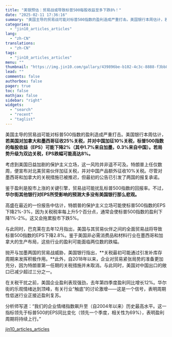 ```yaml
---
title: "美银预估：贸易战或导致标普500每股收益至多下跌8%！"
date: "2025-02-11 17:36:16"
summary: "美国主导的贸易战可能对标普500指数的盈利造成严重打击。美国银行本周估计，若美国对加拿大和墨西哥征收..."
categories:
  - "jin10_articles_articles"
lang:
  - "zh-CN"
translations:
  - "zh-CN"
tags:
  - "jin10_articles_articles"
menu: ""
thumbnail: "https://img.jin10.com/gallary/439896be-b102-4c3c-8888-f3bb88d04bb6.png/lite"
lead: ""
comments: false
authorbox: false
pager: true
toc: false
mathjax: false
sidebar: "right"
widgets:
  - "search"
  - "recent"
  - "taglist"
---
```


美国主导的贸易战可能对标普500指数的盈利造成严重打击。美国银行本周估计，**若美国对加拿大和墨西哥征收25%关税，并对中国加征10%关税，标普500指数的每股收益（EPS）可能下降2%（其中1.7%来自加墨，0.3%来自中国）。若局势升级为双边关税，EPS跌幅可能高达8%。**

考虑到美国日益加剧的保护主义立场，这一风险并非遥不可及。特朗普上任仅数周，便宣布对北美贸易伙伴加征关税，并对中国产品额外征收10%关税。尽管对墨西哥和加拿大的关税措施已被推迟，但最初的公告已引发了两国的报复承诺。

鉴于盈利是股市上涨的关键引擎，贸易战可能扰乱标普500指数的回报率。不过，**华尔街其他银行对EPS所受影响的预测大多没有美国银行那么悲观。**

高盛在最近的一份报告中估计，特朗普的保护主义立场可能使标普500指数的EPS下降2%-3%，因为关税税率每上升5个百分点，通常会使标普500指数的盈利下降1%-2%。这又会拖累股市下跌5%。

与此同时，巴克莱在去年12月指出，美国与其贸易伙伴之间的全面贸易战将导致标普500指数的EPS下降2.8%。鉴于美国非必需消费品和材料行业在墨西哥和加拿大的生产布局，这些行业的盈利可能面临两位数的跌幅。

抛开与加墨两国的贸易战威胁，美国银行指出，**关税最初可能通过引发补库存周期来发挥积极作用。**此外，自2018年以来，企业对贸易紧张局势的准备更加充分，因为特朗普第一任期的关税措施并未取消。与此同时，美国对中国出口的敞口已减少超过三分之一。

在关税干扰之前，美国企业盈利表现强劲，去年第四季度盈利同比增长12%。华尔街的乐观情绪达到顶峰，有关行业“触底”的讨论激增——这是一个信号，表明周期性低迷行业正接近盈利复苏。

分析师写道：“我们的企业情绪指数飙升至（自2004年以来）历史最高水平。这一指标领先于标普500的EPS同比变化（领先一个季度，相关性为69%），表明盈利周期将持续上行。”

[jin10_articles_articles](https://xnews.jin10.com/details/162665)
